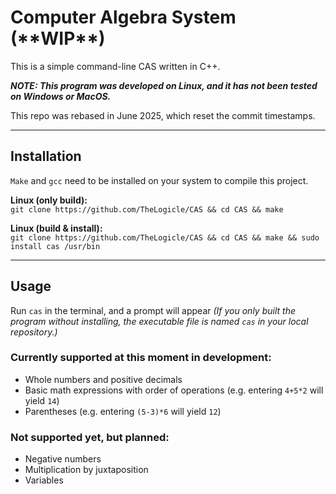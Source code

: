 # Computer Algebra System (\*\*WIP\*\*)

This is a simple command-line CAS written in C++.

**_NOTE: This program was developed on Linux, and it has not been tested on Windows or MacOS._**

This repo was rebased in June 2025, which reset the commit timestamps.

---

## Installation

`Make` and `gcc` need to be installed on your system to compile this project.

**Linux (only build):**  
```git clone https://github.com/TheLogicle/CAS && cd CAS && make```

**Linux (build & install):**  
```git clone https://github.com/TheLogicle/CAS && cd CAS && make && sudo install cas /usr/bin```

---

## Usage

Run `cas` in the terminal, and a prompt will appear *(If you only built the program without installing, the executable file is named `cas` in your local repository.)*

### Currently supported at this moment in development:
- Whole numbers and positive decimals
- Basic math expressions with order of operations (e.g. entering `4+5*2` will yield `14`)
- Parentheses (e.g. entering `(5-3)*6` will yield `12`)

### Not supported yet, but planned:
- Negative numbers
- Multiplication by juxtaposition
- Variables
